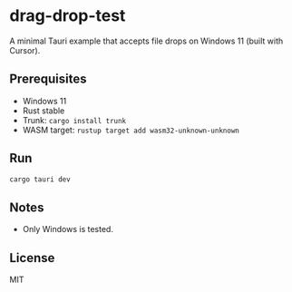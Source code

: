 # drag-drop-test

A minimal Tauri example that accepts file drops on Windows 11 (built with Cursor).

## Prerequisites

- Windows 11
- Rust stable
- Trunk: `cargo install trunk`
- WASM target: `rustup target add wasm32-unknown-unknown`

## Run

```powershell
cargo tauri dev
```
## Notes
- Only Windows is tested.

## License
MIT